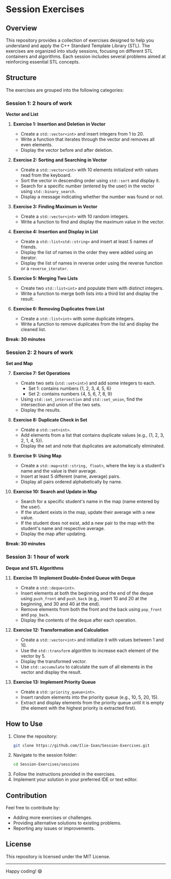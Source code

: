 # Session Exercises

## Overview
This repository provides a collection of exercises designed to help you understand and apply the C++ Standard Template Library (STL). The exercises are organized into study sessions, focusing on different STL containers and algorithms. Each session includes several problems aimed at reinforcing essential STL concepts.

## Structure
The exercises are grouped into the following categories:

### Session 1: 2 hours of work
**Vector and List**

1. **Exercise 1: Insertion and Deletion in Vector**
   - Create a `std::vector<int>` and insert integers from 1 to 20.
   - Write a function that iterates through the vector and removes all even elements.
   - Display the vector before and after deletion.

2. **Exercise 2: Sorting and Searching in Vector**
   - Create a `std::vector<int>` with 10 elements initialized with values read from the keyboard.
   - Sort the vector in descending order using `std::sort` and display it.
   - Search for a specific number (entered by the user) in the vector using `std::binary_search`.
   - Display a message indicating whether the number was found or not.

3. **Exercise 3: Finding Maximum in Vector**
   - Create a `std::vector<int>` with 10 random integers.
   - Write a function to find and display the maximum value in the vector.

4. **Exercise 4: Insertion and Display in List**
   - Create a `std::list<std::string>` and insert at least 5 names of friends.
   - Display the list of names in the order they were added using an iterator.
   - Display the list of names in reverse order using the reverse function or a `reverse_iterator`.

5. **Exercise 5: Merging Two Lists**
   - Create two `std::list<int>` and populate them with distinct integers.
   - Write a function to merge both lists into a third list and display the result.

6. **Exercise 6: Removing Duplicates from List**
   - Create a `std::list<int>` with some duplicate integers.
   - Write a function to remove duplicates from the list and display the cleaned list.

**Break: 30 minutes**

### Session 2: 2 hours of work
**Set and Map**

7. **Exercise 7: Set Operations**
   - Create two sets (`std::set<int>`) and add some integers to each.
     - Set 1: contains numbers {1, 2, 3, 4, 5, 6}
     - Set 2: contains numbers {4, 5, 6, 7, 8, 9}
   - Using `std::set_intersection` and `std::set_union`, find the intersection and union of the two sets.
   - Display the results.

8. **Exercise 8: Duplicate Check in Set**
   - Create a `std::set<int>`.
   - Add elements from a list that contains duplicate values (e.g., {1, 2, 3, 2, 1, 4, 5}).
   - Display the set and note that duplicates are automatically eliminated.

9. **Exercise 9: Using Map**
   - Create a `std::map<std::string, float>`, where the key is a student's name and the value is their average.
   - Insert at least 5 different (name, average) pairs.
   - Display all pairs ordered alphabetically by name.

10. **Exercise 10: Search and Update in Map**
    - Search for a specific student's name in the map (name entered by the user).
    - If the student exists in the map, update their average with a new value.
    - If the student does not exist, add a new pair to the map with the student's name and respective average.
    - Display the map after updating.

**Break: 30 minutes**

### Session 3: 1 hour of work
**Deque and STL Algorithms**

11. **Exercise 11: Implement Double-Ended Queue with Deque**
    - Create a `std::deque<int>`.
    - Insert elements at both the beginning and the end of the deque using `push_front` and `push_back` (e.g., insert 10 and 20 at the beginning, and 30 and 40 at the end).
    - Remove elements from both the front and the back using `pop_front` and `pop_back`.
    - Display the contents of the deque after each operation.

12. **Exercise 12: Transformation and Calculation**
    - Create a `std::vector<int>` and initialize it with values between 1 and 10.
    - Use the `std::transform` algorithm to increase each element of the vector by 5.
    - Display the transformed vector.
    - Use `std::accumulate` to calculate the sum of all elements in the vector and display the result.

13. **Exercise 13: Implement Priority Queue**
    - Create a `std::priority_queue<int>`.
    - Insert random elements into the priority queue (e.g., 10, 5, 20, 15).
    - Extract and display elements from the priority queue until it is empty (the element with the highest priority is extracted first).

## How to Use
1. Clone the repository:
    ```bash
    git clone https://github.com/Ilie-Ioan/Session-Exercises.git
    ```
2. Navigate to the session folder:
    ```bash
    cd Session-Exercises/sessions
    ```
3. Follow the instructions provided in the exercises.
4. Implement your solution in your preferred IDE or text editor.

## Contribution
Feel free to contribute by:
- Adding more exercises or challenges.
- Providing alternative solutions to existing problems.
- Reporting any issues or improvements.

## License
This repository is licensed under the MIT License.

---

Happy coding! 😄
